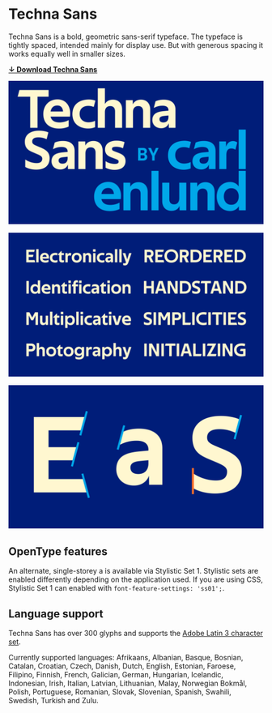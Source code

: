 # Techna Sans

Techna Sans is a bold, geometric sans-serif typeface.
The typeface is tightly spaced, intended mainly for display use.
But with generous spacing it works equally well in smaller sizes.

**[↓ Download Techna Sans](https://github.com/carlenlund/techna-sans/releases/download/v1.000/techna-sans.zip)**

![](specimen-title.png)

![](specimen-sample.png)

![](specimen-details.png)

## OpenType features

An alternate, single-storey a is available via Stylistic Set 1.
Stylistic sets are enabled differently depending on the application used.
If you are using CSS, Stylistic Set 1 can enabled with `font-feature-settings: 'ss01';`.

## Language support

Techna Sans has over 300 glyphs and supports the [Adobe Latin 3 character set](https://adobe-type-tools.github.io/adobe-latin-charsets/adobe-latin-3.html).

Currently supported languages: Afrikaans, Albanian, Basque, Bosnian, Catalan, Croatian, Czech, Danish, Dutch, English, Estonian, Faroese, Filipino, Finnish, French, Galician, German, Hungarian, Icelandic, Indonesian, Irish, Italian, Latvian, Lithuanian, Malay, Norwegian Bokmål, Polish, Portuguese, Romanian, Slovak, Slovenian, Spanish, Swahili, Swedish, Turkish and Zulu.
